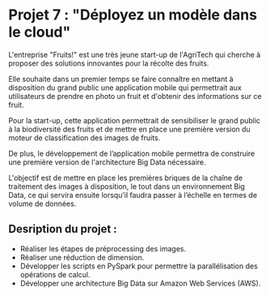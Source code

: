 # Projet 7 : "Déployez un modèle dans le cloud"

L'entreprise "Fruits!" est une très jeune start-up de l'AgriTech qui cherche à proposer des solutions innovantes pour la récolte des fruits.

Elle souhaite dans un premier temps se faire connaître en mettant à disposition du grand public une application mobile qui permettrait aux utilisateurs de prendre en photo un fruit et d'obtenir des informations sur ce fruit.

Pour la start-up, cette application permettrait de sensibiliser le grand public à la biodiversité des fruits et de mettre en place une première version du moteur de classification des images de fruits.

De plus, le développement de l’application mobile permettra de construire une première version de l'architecture Big Data nécessaire.

L'objectif est de mettre en place les premières briques de la chaîne de traitement des images à disposition, le tout dans un environnement Big Data, ce qui servira ensuite lorsqu’il faudra passer à l’échelle en termes de volume de données.

## Desription du projet :
- Réaliser les étapes de préprocessing des images.
- Réaliser une réduction de dimension.
- Développer les scripts en PySpark pour permettre la parallélisation des opérations de calcul.
- Développer une architecture Big Data sur Amazon Web Services (AWS).
